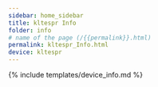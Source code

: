 ```yaml
---
sidebar: home_sidebar
title: kltespr Info
folder: info
# name of the page (/{{permalink}}.html)
permalink: kltespr_Info.html
device: kltespr
---
```

{% include templates/device_info.md %}
